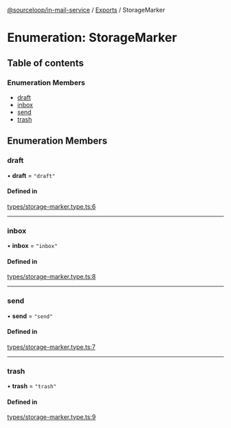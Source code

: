 [@sourceloop/in-mail-service](../README.md) / [Exports](../modules.md) / StorageMarker

# Enumeration: StorageMarker

## Table of contents

### Enumeration Members

- [draft](StorageMarker.md#draft)
- [inbox](StorageMarker.md#inbox)
- [send](StorageMarker.md#send)
- [trash](StorageMarker.md#trash)

## Enumeration Members

### draft

• **draft** = ``"draft"``

#### Defined in

[types/storage-marker.type.ts:6](https://github.com/sourcefuse/loopback4-microservice-catalog/blob/a84fe677/services/in-mail-service/src/types/storage-marker.type.ts#L6)

___

### inbox

• **inbox** = ``"inbox"``

#### Defined in

[types/storage-marker.type.ts:8](https://github.com/sourcefuse/loopback4-microservice-catalog/blob/a84fe677/services/in-mail-service/src/types/storage-marker.type.ts#L8)

___

### send

• **send** = ``"send"``

#### Defined in

[types/storage-marker.type.ts:7](https://github.com/sourcefuse/loopback4-microservice-catalog/blob/a84fe677/services/in-mail-service/src/types/storage-marker.type.ts#L7)

___

### trash

• **trash** = ``"trash"``

#### Defined in

[types/storage-marker.type.ts:9](https://github.com/sourcefuse/loopback4-microservice-catalog/blob/a84fe677/services/in-mail-service/src/types/storage-marker.type.ts#L9)
